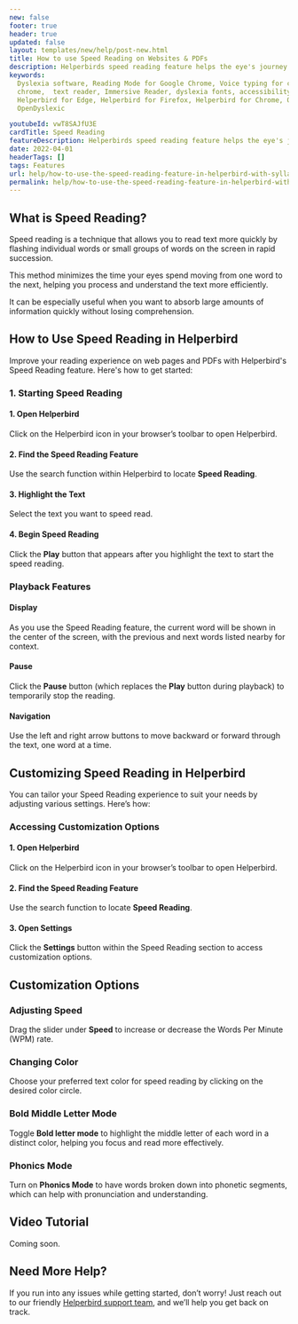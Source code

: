 ```yaml
---
new: false
footer: true
header: true
updated: false
layout: templates/new/help/post-new.html
title: How to use Speed Reading on Websites & PDFs
description: Helperbirds speed reading feature helps the eye's journey through text by guiding it with  fixation points that focus only on initial letters. This removes eye relocation.
keywords:
  Dyslexia software, Reading Mode for Google Chrome, Voice typing for chrome, Text to speech for
  chrome,  text reader, Immersive Reader, dyslexia fonts, accessibility software, dyslexia software,
  Helperbird for Edge, Helperbird for Firefox, Helperbird for Chrome, Opendyslexic for Chrome,
  OpenDyslexic

youtubeId: vwT8SAJfU3E
cardTitle: Speed Reading
featureDescription: Helperbirds speed reading feature helps the eye's journey through text by guiding it with  fixation points that focus only on initial letters. This removes eye relocation.
date: 2022-04-01
headerTags: []
tags: Features
url: help/how-to-use-the-speed-reading-feature-in-helperbird-with-syllables/
permalink: help/how-to-use-the-speed-reading-feature-in-helperbird-with-syllables/
---
```



## What is Speed Reading?

Speed reading is a technique that allows you to read text more quickly by flashing individual words or small groups of words on the screen in rapid succession. 

This method minimizes the time your eyes spend moving from one word to the next, helping you process and understand the text more efficiently.

 It can be especially useful when you want to absorb large amounts of information quickly without losing comprehension.

## How to Use Speed Reading in Helperbird

Improve your reading experience on web pages and PDFs with Helperbird's Speed Reading feature. Here's how to get started:

### 1. Starting Speed Reading

#### 1. Open Helperbird

Click on the Helperbird icon in your browser’s toolbar to open Helperbird.

#### 2. Find the Speed Reading Feature

Use the search function within Helperbird to locate **Speed Reading**.

#### 3. Highlight the Text

Select the text you want to speed read.

#### 4. Begin Speed Reading

Click the **Play** button that appears after you highlight the text to start the speed reading.

### Playback Features

#### Display

As you use the Speed Reading feature, the current word will be shown in the center of the screen, with the previous and next words listed nearby for context.

#### Pause

Click the **Pause** button (which replaces the **Play** button during playback) to temporarily stop the reading.

#### Navigation

Use the left and right arrow buttons to move backward or forward through the text, one word at a time.

## Customizing Speed Reading in Helperbird

You can tailor your Speed Reading experience to suit your needs by adjusting various settings. Here’s how:

### Accessing Customization Options

#### 1. Open Helperbird

Click on the Helperbird icon in your browser’s toolbar to open Helperbird.

#### 2. Find the Speed Reading Feature

Use the search function to locate **Speed Reading**.

#### 3. Open Settings

Click the **Settings** button within the Speed Reading section to access customization options.

## Customization Options

### Adjusting Speed

Drag the slider under **Speed** to increase or decrease the Words Per Minute (WPM) rate.

### Changing Color 

Choose your preferred text color for speed reading by clicking on the desired color circle.

### Bold Middle Letter Mode

Toggle **Bold letter mode** to highlight the middle letter of each word in a distinct color, helping you focus and read more effectively.

### Phonics Mode

Turn on **Phonics Mode** to have words broken down into phonetic segments, which can help with pronunciation and understanding.

## Video Tutorial

Coming soon.

## Need More Help?

If you run into any issues while getting started, don’t worry! Just reach out to our friendly [Helperbird support team](/support/), and we’ll help you get back on track.
